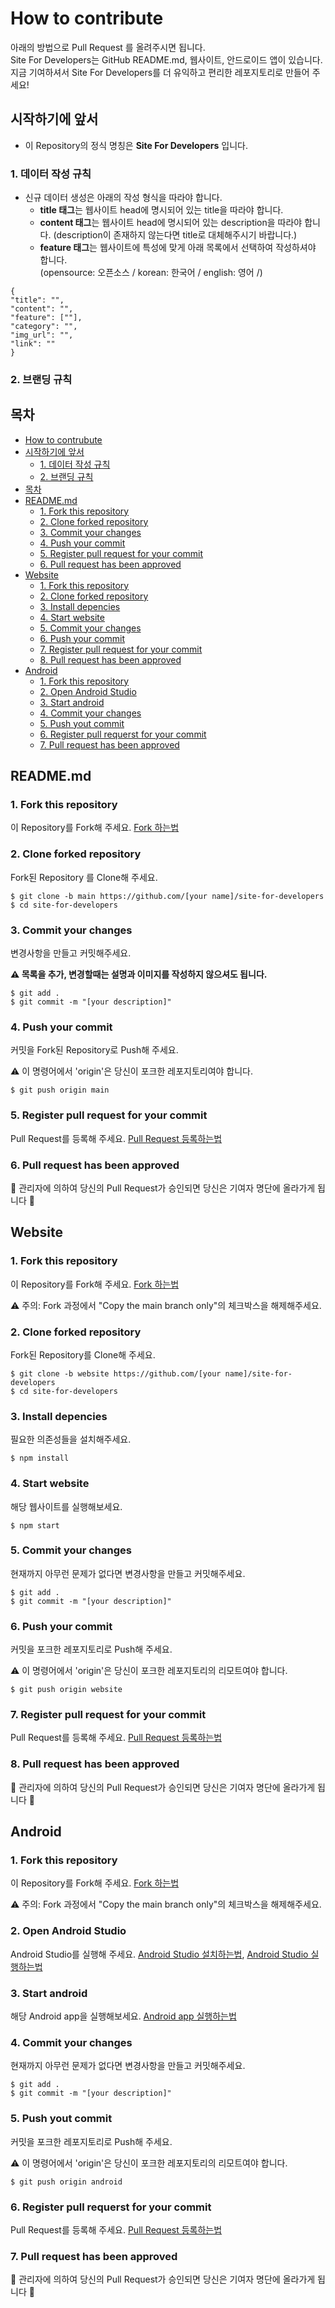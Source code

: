 # How to contribute

아래의 방법으로 Pull Request 를 올려주시면 됩니다.<br/>
Site For Developers는 GitHub README.md, 웹사이트, 안드로이드 앱이 있습니다.<br/>
지금 기여하셔서 Site For Developers를 더 유익하고 편리한 레포지토리로 만들어 주세요!

## 시작하기에 앞서

- 이 Repository의 정식 명칭은 **Site For Developers** 입니다.

### 1. 데이터 작성 규칙

- 신규 데이터 생성은 아래의 작성 형식을 따라야 합니다.
  - **title 태그**는 웹사이트 head에 명시되어 있는 title을 따라야 합니다.
  - **content 태그**는 웹사이트 head에 명시되어 있는 description을 따라야 합니다. (description이 존재하지 않는다면 title로 대체해주시기 바랍니다.)
  - **feature 태그**는 웹사이트에 특성에 맞게 아래 목록에서 선택하여 작성하셔야 합니다. <br/>
    (opensource: 오픈소스 / korean: 한국어 / english: 영어 /)

```
{
"title": "",
"content": "",
"feature": [""],
"category": "",
"img_url": "",
"link": ""
}
```

### 2. 브랜딩 규칙

## 목차

- [How to contrubute](#how-to-contribute)
- [시작하기에 앞서](#시작하기에-앞서)
  - [1. 데이터 작성 규칙](#1-데이터-작성-규칙)
  - [2. 브랜딩 규칙](#2-브랜딩-규칙)
- [목차](#목차)
- [README.md](#readmemd)
  - [1. Fork this repository](#1-fork-this-repository)
  - [2. Clone forked repository](#2-clone-forked-repository)
  - [3. Commit your changes](#3-commit-your-changes)
  - [4. Push your commit](#4-push-your-commit)
  - [5. Register pull request for your commit](#5-register-pull-request-for-your-commit)
  - [6. Pull request has been approved](#6-pull-request-has-been-approved)
- [Website](#website)
  - [1. Fork this repository](#1-fork-this-repository-1)
  - [2. Clone forked repository](#2-clone-forked-repository-1)
  - [3. Install depencies](#3-install-depencies)
  - [4. Start website](#4-start-website)
  - [5. Commit your changes](#5-commit-your-changes)
  - [6. Push your commit](#6-push-your-commit)
  - [7. Register pull request for your commit](#7-register-pull-request-for-your-commit)
  - [8. Pull request has been approved](#8-pull-request-has-been-approved)
- [Android](#android)
  - [1. Fork this repository](#1-fork-this-repository-2)
  - [2. Open Android Studio](#2-open-android-studio)
  - [3. Start android](#3-start-android)
  - [4. Commit your changes](#4-commit-your-changes)
  - [5. Push yout commit](#5-push-yout-commit)
  - [6. Register pull requerst for your commit](#6-register-pull-requerst-for-your-commit)
  - [7. Pull request has been approved](#7-pull-request-has-been-approved)

## README.md

### 1. Fork this repository

이 Repository를 Fork해 주세요. [Fork 하는법](https://ittrue.tistory.com/90)

### 2. Clone forked repository

Fork된 Repository 를 Clone해 주세요.

```
$ git clone -b main https://github.com/[your name]/site-for-developers
$ cd site-for-developers
```

### 3. Commit your changes

변경사항을 만들고 커밋해주세요.

**⚠ 목록을 추가, 변경할때는 설명과 이미지를 작성하지 않으셔도 됩니다.**

```
$ git add .
$ git commit -m "[your description]"
```

### 4. Push your commit

커밋을 Fork된 Repository로 Push해 주세요.

⚠ 이 명령어에서 'origin'은 당신이 포크한 레포지토리여야 합니다.

```
$ git push origin main
```

### 5. Register pull request for your commit

Pull Request를 등록해 주세요. [Pull Request 등록하는법](https://wayhome25.github.io/git/2017/07/08/git-first-pull-request-story/)

### 6. Pull request has been approved

🎉 관리자에 의하여 당신의 Pull Request가 승인되면 당신은 기여자 명단에 올라가게 됩니다 🎉

## Website

### 1. Fork this repository

이 Repository를 Fork해 주세요. [Fork 하는법](https://ittrue.tistory.com/90)

⚠ 주의: Fork 과정에서 "Copy the main branch only"의 체크박스을 해제해주세요.

### 2. Clone forked repository

Fork된 Repository를 Clone해 주세요.

```
$ git clone -b website https://github.com/[your name]/site-for-developers
$ cd site-for-developers
```

### 3. Install depencies

필요한 의존성들을 설치해주세요.

```
$ npm install
```

### 4. Start website

해당 웹사이트를 실행해보세요.

```
$ npm start
```

### 5. Commit your changes

현재까지 아무런 문제가 없다면 변경사항을 만들고 커밋해주세요.

```
$ git add .
$ git commit -m "[your description]"
```

### 6. Push your commit

커밋을 포크한 레포지토리로 Push해 주세요.

⚠ 이 명령어에서 'origin'은 당신이 포크한 레포지토리의 리모트여야 합니다.

```
$ git push origin website
```

### 7. Register pull request for your commit

Pull Request를 등록해 주세요. [Pull Request 등록하는법](https://wayhome25.github.io/git/2017/07/08/git-first-pull-request-story/)

### 8. Pull request has been approved

🎉 관리자에 의하여 당신의 Pull Request가 승인되면 당신은 기여자 명단에 올라가게 됩니다 🎉

## Android

### 1. Fork this repository

이 Repository를 Fork해 주세요. [Fork 하는법](https://ittrue.tistory.com/90)

⚠ 주의: Fork 과정에서 "Copy the main branch only"의 체크박스을 해제해주세요.

### 2. Open Android Studio

Android Studio를 실행해 주세요. [Android Studio 설치하는법](https://ineedtoprogramandweb.tistory.com/entry/AndroidStudio-%EC%95%88%EB%93%9C%EB%A1%9C%EC%9D%B4%EB%93%9C-%EC%8A%A4%ED%8A%9C%EB%94%94%EC%98%A4-%EC%84%A4%EC%B9%98%ED%95%98%EA%B8%B0-%EC%B5%9C%EC%8B%A0),
[Android Studio 실행하는법](https://bbmsk2.tistory.com/25)

### 3. Start android

해당 Android app을 실행해보세요. [Android app 실행하는법](https://ju-hy.tistory.com/21)

### 4. Commit your changes

현재까지 아무런 문제가 없다면 변경사항을 만들고 커밋해주세요.

```
$ git add .
$ git commit -m "[your description]"
```

### 5. Push yout commit

커밋을 포크한 레포지토리로 Push해 주세요.

⚠ 이 명령어에서 'origin'은 당신이 포크한 레포지토리의 리모트여야 합니다.

```
$ git push origin android
```

### 6. Register pull requerst for your commit

Pull Request를 등록해 주세요. [Pull Request 등록하는법](https://wayhome25.github.io/git/2017/07/08/git-first-pull-request-story/)

### 7. Pull request has been approved

🎉 관리자에 의하여 당신의 Pull Request가 승인되면 당신은 기여자 명단에 올라가게 됩니다 🎉

